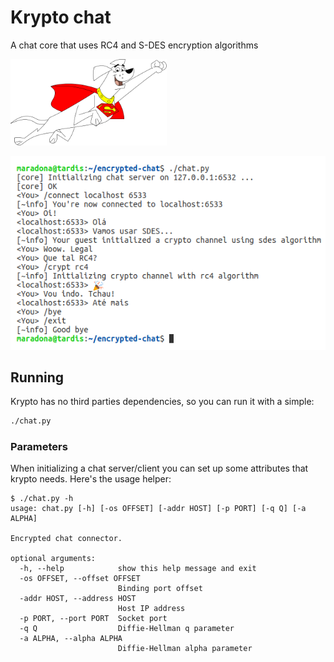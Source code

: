 # Krypto chat
A chat core that uses RC4 and S-DES encryption algorithms

<img src="https://github.com/mrmorais/encrypted-chat/blob/master/krypto.png?raw=true" width="250" />

![](https://github.com/mrmorais/encrypted-chat/blob/master/chat_example.png?raw=true)

## Running

Krypto has no third parties dependencies, so you can run it with a simple:

```bash
./chat.py
```

### Parameters

When initializing a chat server/client you can set up some attributes that krypto needs. Here's the usage helper:

```
$ ./chat.py -h
usage: chat.py [-h] [-os OFFSET] [-addr HOST] [-p PORT] [-q Q] [-a ALPHA]

Encrypted chat connector.

optional arguments:
  -h, --help            show this help message and exit
  -os OFFSET, --offset OFFSET
                        Binding port offset
  -addr HOST, --address HOST
                        Host IP address
  -p PORT, --port PORT  Socket port
  -q Q                  Diffie-Hellman q parameter
  -a ALPHA, --alpha ALPHA
                        Diffie-Hellman alpha parameter
```
